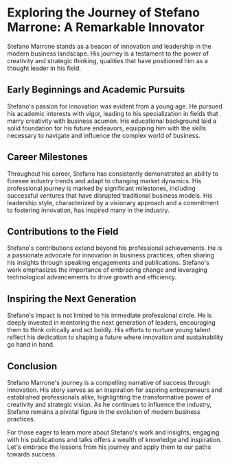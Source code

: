# Exploring the Journey of Stefano Marrone: A Remarkable Innovator

Stefano Marrone stands as a beacon of innovation and leadership in the modern business landscape. His journey is a testament to the power of creativity and strategic thinking, qualities that have positioned him as a thought leader in his field.

## Early Beginnings and Academic Pursuits

Stefano's passion for innovation was evident from a young age. He pursued his academic interests with vigor, leading to his specialization in fields that marry creativity with business acumen. His educational background laid a solid foundation for his future endeavors, equipping him with the skills necessary to navigate and influence the complex world of business.

## Career Milestones

Throughout his career, Stefano has consistently demonstrated an ability to foresee industry trends and adapt to changing market dynamics. His professional journey is marked by significant milestones, including successful ventures that have disrupted traditional business models. His leadership style, characterized by a visionary approach and a commitment to fostering innovation, has inspired many in the industry.

## Contributions to the Field

Stefano's contributions extend beyond his professional achievements. He is a passionate advocate for innovation in business practices, often sharing his insights through speaking engagements and publications. Stefano's work emphasizes the importance of embracing change and leveraging technological advancements to drive growth and efficiency.

## Inspiring the Next Generation

Stefano's impact is not limited to his immediate professional circle. He is deeply invested in mentoring the next generation of leaders, encouraging them to think critically and act boldly. His efforts to nurture young talent reflect his dedication to shaping a future where innovation and sustainability go hand in hand.

## Conclusion

Stefano Marrone's journey is a compelling narrative of success through innovation. His story serves as an inspiration for aspiring entrepreneurs and established professionals alike, highlighting the transformative power of creativity and strategic vision. As he continues to influence the industry, Stefano remains a pivotal figure in the evolution of modern business practices.

For those eager to learn more about Stefano's work and insights, engaging with his publications and talks offers a wealth of knowledge and inspiration. Let's embrace the lessons from his journey and apply them to our paths towards success.